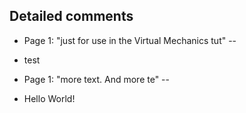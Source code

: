 ## Detailed comments

 * Page 1: "just for use in the Virtual Mechanics tut" --

 * test

 * Page 1: "more text. And more te" --

 * Hello World!

